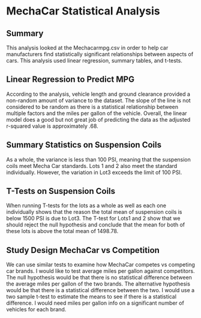# MechaCar Statistical Analysis
## Summary 
This analysis looked at the Mechacarmpg.csv in order to help car manufacturers find statistically significant relationships between aspects of cars. This analysis used linear regression, summary tables, and t-tests.
## Linear Regression to Predict MPG
According to the analysis, vehicle length and ground clearance provided a non-random amount of variance to the dataset. The slope of the line is not considered to be random as there is a statistical relationship between multiple factors and the miles per gallon of the vehicle. Overall, the linear model does a good but not great job of predicting the data as the adjusted r-squared value is approximately .68.
## Summary Statistics on Suspension Coils
As a whole, the variance is less than 100 PSI, meaning that the suspension coils meet Mecha Car standards. Lots 1 and 2 also meet the standard individually. However, the variation in Lot3 exceeds the limit of 100 PSI.
## T-Tests on Suspension Coils
When running T-tests for the lots as a whole as well as each one individually shows that the reason the total mean of suspension coils is below 1500 PSI is due to Lot3. The T-test for Lots1 and 2 show that we should reject the null hypothesis and conclude that the mean for both of these lots is above the total mean of 1498.78. 
## Study Design MechaCar vs Competition
We can use similar tests to examine how MechaCar competes vs competing car brands. I would like to test average miles per gallon against competitors. The null hypothesis would be that there is no statistical difference between the average miles per gallon of the two brands. The alternative hypothesis would be that there is a statistical difference between the two. I would use a two sample t-test to estimate the means to see if there is a statistical difference. I would need miles per gallon info on a significant number of vehicles for each brand.
